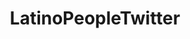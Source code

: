 ---
title: LatinoPeopleTwitter
crosslinks:
- mexico
- zeronet
- BlackPeopleTwitter
- livven
- AskReddit
- yo_elvr
- PERU
- Boxing
- WhitePeopleTwitter
- wincest
- comics
- gifs
- standupshots
- JUSTNOMIL
- Blasfemia
- impeach_trump
- food
- facepalm
- Christianity
- rekt
---